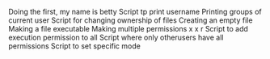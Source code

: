 Doing the first, my name is betty
Script tp print username
Printing groups of current user
Script for changing ownership of files
Creating an empty file
Making a file executable
Making multiple permissions x x r
Script to add execution permission to all
Script where only otherusers have all permissions
Script to set specific mode
